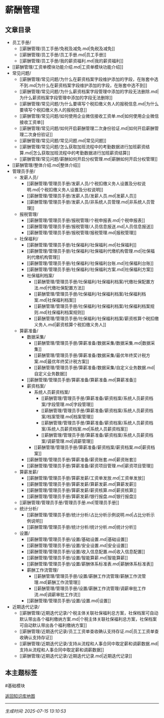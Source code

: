 # 薪酬管理

## 文章目录
- 员工手册/
  - [[薪酬管理/员工手册/免税及减免.md|免税及减免]]
  - [[薪酬管理/员工手册/员工手册.md|员工手册]]
  - [[薪酬管理/员工手册/我的薪资福利.md|我的薪资福利]]
- [[薪酬管理/工资单模块功能介绍.md|工资单模块功能介绍]]
- 常见问题/
  - [[薪酬管理/常见问题/为什么在薪资档案字段维护添加的字段，在账套中选不到.md|为什么在薪资档案字段维护添加的字段，在账套中选不到]]
  - [[薪酬管理/常见问题/为什么薪资档案字段管理中添加的字段无法删除.md|为什么薪资档案字段管理中添加的字段无法删除]]
  - [[薪酬管理/常见问题/为什么要填写个税扣缴义务人的报税信息.md|为什么要填写个税扣缴义务人的报税信息]]
  - [[薪酬管理/常见问题/如何使用企业微信接收工资单.md|如何使用企业微信接收工资单]]
  - [[薪酬管理/常见问题/如何开启薪酬管理二次身份验证.md|如何开启薪酬管理二次身份验证]]
  - [[薪酬管理/常见问题/常见问题.md|常见问题]]
  - [[薪酬管理/常见问题/怎么获取加班流程中的考勤数据进行加班薪资结算.md|怎么获取加班流程中的考勤数据进行加班薪资结算]]
  - [[薪酬管理/常见问题/薪酬如何开启分权管理.md|薪酬如何开启分权管理]]
- [[薪酬管理/整体介绍.md|整体介绍]]
- 管理员手册/
  - 发薪人员/
    - [[薪酬管理/管理员手册/发薪人员/个税扣缴义务人设置及分权说明.md|个税扣缴义务人设置及分权说明]]
    - [[薪酬管理/管理员手册/发薪人员/发薪人员.md|发薪人员]]
    - [[薪酬管理/管理员手册/发薪人员/非系统人员管理.md|非系统人员管理]]
  - 报税管理/
    - [[薪酬管理/管理员手册/报税管理/个税申报表.md|个税申报表]]
    - [[薪酬管理/管理员手册/报税管理/人员信息报送.md|人员信息报送]]
    - [[薪酬管理/管理员手册/报税管理/报税管理.md|报税管理]]
  - 社保福利/
    - [[薪酬管理/管理员手册/社保福利/社保福利.md|社保福利]]
    - [[薪酬管理/管理员手册/社保福利/社保福利代缴机构管理.md|社保福利代缴机构管理]]
    - [[薪酬管理/管理员手册/社保福利/社保福利台账.md|社保福利台账]]
    - [[薪酬管理/管理员手册/社保福利/社保福利方案.md|社保福利方案]]
    - 社保福利档案/
      - [[薪酬管理/管理员手册/社保福利/社保福利档案/代缴社保配置方法.md|代缴社保配置方法]]
      - [[薪酬管理/管理员手册/社保福利/社保福利档案/社保福利档案.md|社保福利档案]]
      - [[薪酬管理/管理员手册/社保福利/社保福利档案/社保福利档案规则.md|社保福利档案规则]]
      - [[薪酬管理/管理员手册/社保福利/社保福利档案/薪资核算个税扣缴义务人.md|薪资核算个税扣缴义务人]]
  - 算薪准备/
    - 数据采集/
      - [[薪酬管理/管理员手册/算薪准备/数据采集/数据采集.md|数据采集]]
      - [[薪酬管理/管理员手册/算薪准备/数据采集/最优年终奖计税方案.md|最优年终奖计税方案]]
      - [[薪酬管理/管理员手册/算薪准备/数据采集/自定义业务数据.md|自定义业务数据]]
    - [[薪酬管理/管理员手册/算薪准备/算薪准备.md|算薪准备]]
    - 薪资档案/
      - 系统人员薪资档案/
        - [[薪酬管理/管理员手册/算薪准备/薪资档案/系统人员薪资档案/字段管理.md|字段管理]]
        - [[薪酬管理/管理员手册/算薪准备/薪资档案/系统人员薪资档案/档案管理.md|档案管理]]
        - [[薪酬管理/管理员手册/算薪准备/薪资档案/系统人员薪资档案/系统人员薪资档案.md|系统人员薪资档案]]
        - [[薪酬管理/管理员手册/算薪准备/薪资档案/系统人员薪资档案/调薪管理.md|调薪管理]]
      - [[薪酬管理/管理员手册/算薪准备/薪资档案/薪资档案.md|薪资档案]]
    - [[薪酬管理/管理员手册/算薪准备/薪资账套.md|薪资账套]]
    - [[薪酬管理/管理员手册/算薪准备/薪资项目管理.md|薪资项目管理]]
  - 算薪发薪/
    - [[薪酬管理/管理员手册/算薪发薪/工资单发放.md|工资单发放]]
    - [[薪酬管理/管理员手册/算薪发薪/算薪发薪.md|算薪发薪]]
    - [[薪酬管理/管理员手册/算薪发薪/薪资核算.md|薪资核算]]
    - [[薪酬管理/管理员手册/算薪发薪/银行报盘.md|银行报盘]]
  - [[薪酬管理/管理员手册/管理员手册.md|管理员手册]]
  - 统计分析/
    - [[薪酬管理/管理员手册/统计分析/占比分析示例说明.md|占比分析示例说明]]
    - [[薪酬管理/管理员手册/统计分析/统计分析.md|统计分析]]
  - 设置/
    - [[薪酬管理/管理员手册/设置/基础设置.md|基础设置]]
    - [[薪酬管理/管理员手册/设置/安全设置.md|安全设置]]
    - [[薪酬管理/管理员手册/设置/收入信息配置.md|收入信息配置]]
    - [[薪酬管理/管理员手册/设置/智能算薪.md|智能算薪]]
    - [[薪酬管理/管理员手册/设置/薪酬体系标准表.md|薪酬体系标准表]]
    - 薪酬工作流管理/
      - [[薪酬管理/管理员手册/设置/薪酬工作流管理/薪酬工作流管理.md|薪酬工作流管理]]
      - [[薪酬管理/管理员手册/设置/薪酬工作流管理/调薪审批工作流.md|调薪审批工作流]]
    - [[薪酬管理/管理员手册/设置/设置.md|设置]]
- 近期迭代记录/
  - [[薪酬管理/近期迭代记录/个税主体关联社保福利总方案，社保档案可自动默认带出各个福利缴纳方案.md|个税主体关联社保福利总方案，社保档案可自动默认带出各个福利缴纳方案]]
  - [[薪酬管理/近期迭代记录/员工工资单查收确认支持存证.md|员工工资单查收确认支持存证]]
  - [[薪酬管理/近期迭代记录/支持从流程和人事合同中取定薪和调薪数据.md|支持从流程和人事合同中取定薪和调薪数据]]
  - [[薪酬管理/近期迭代记录/近期迭代记录.md|近期迭代记录]]

## 本主题标签
#基础模块 

[返回知识库地图](知识库地图.md)

---
*生成时间: 2025-07-15 13:10:53*
